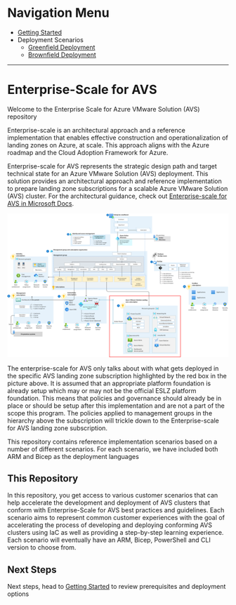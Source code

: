# Navigation Menu

* [Getting Started](GettingStarted.md)
* Deployment Scenarios
  * [Greenfield Deployment](AVS-Landing-Zone/GreenField)
  * [Brownfield Deployment](BrownField)

---

# Enterprise-Scale for AVS

Welcome to the Enterprise Scale for Azure VMware Solution (AVS) repository

Enterprise-scale is an architectural approach and a reference implementation that enables effective construction and operationalization of landing zones on Azure, at scale. This approach aligns with the Azure roadmap and the Cloud Adoption Framework for Azure.

Enterprise-scale for AVS represents the strategic design path and target technical state for an Azure VMware Solution (AVS) deployment. This solution provides an architectural approach and reference implementation to prepare landing zone subscriptions for a scalable Azure VMware Solution (AVS) cluster. For the architectural guidance, check out [Enterprise-scale for AVS in Microsoft Docs](https://docs.microsoft.com/azure/cloud-adoption-framework/scenarios/azure-vmware/enterprise-scale-landing-zone).

![Golden state platform foundation with AVS Landing Zone highlighted in red](./docs/images/azure-vmware-eslz-architecture.png)


The enterprise-scale for AVS only talks about with what gets deployed in the specific AVS landing zone subscription highlighted by the red box in the picture above. It is assumed that an appropriate platform foundation is already setup which may or may not be the official ESLZ platform foundation. This means that policies and governance should already be in place or should be setup after this implementation and are not a part of the scope this program. The policies applied to management groups in the hierarchy above the subscription will trickle down to the Enterprise-scale for AVS landing zone subscription.

This repository contains reference implementation scenarios based on a number of different scenarios. For each scenario, we have included both ARM and Bicep as the deployment languages

## This Repository

In this repository, you get access to various customer scenarios that can help accelerate the development and deployment of AVS clusters that conform with Enterprise-Scale for AVS best practices and guidelines. Each scenario aims to represent common customer experiences with the goal of accelerating the process of developing and deploying conforming AVS clusters using IaC as well as providing a step-by-step learning experience. Each scenario will eventually have an ARM, Bicep, PowerShell and CLI version to choose from.

## Next Steps

Next steps, head to [Getting Started](GettingStarted.md) to review prerequisites and deployment options
